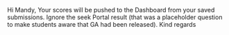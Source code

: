 Hi Mandy,
Your scores will be pushed to the Dashboard from your saved submissions.
Ignore the seek Portal result (that was a placeholder question to make
students aware that GA had been released).
Kind regards